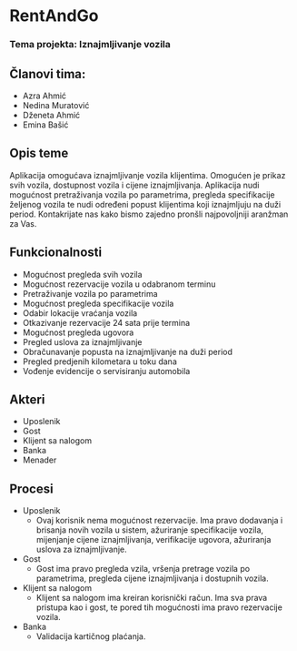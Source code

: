 # RentAndGo
### Tema projekta: Iznajmljivanje vozila
## Članovi tima: 
- Azra Ahmić
- Nedina Muratović
- Dženeta Ahmić
- Emina Bašić
## Opis teme
Aplikacija omogućava iznajmljivanje vozila klijentima. Omogućen je prikaz svih vozila, dostupnost vozila i cijene iznajmljivanja. Aplikacija nudi mogućnost pretraživanja vozila po parametrima, pregleda specifikacije željenog vozila te nudi određeni popust klijentima koji iznajmljuju na duži period. Kontakrijate nas kako bismo zajedno pronšli najpovoljniji aranžman za Vas.
## Funkcionalnosti
- Mogućnost pregleda svih vozila
- Mogućnost rezervacije vozila u odabranom terminu
- Pretraživanje vozila po parametrima
- Mogućnost pregleda specifikacije vozila
- Odabir lokacije vraćanja vozila
- Otkazivanje rezervacije 24 sata prije termina
- Mogućnost pregleda ugovora 
- Pregled uslova za iznajmljivanje
- Obračunavanje popusta na iznajmljivanje na duži period 
- Pregled predjenih kilometara u toku dana
- Vođenje evidencije o servisiranju automobila
## Akteri
- Uposlenik
- Gost
- Klijent sa nalogom
- Banka
- Menader
## Procesi
- Uposlenik
   - Ovaj korisnik nema mogućnost rezervacije. Ima pravo dodavanja i brisanja novih vozila u sistem, ažuriranje specifikacije vozila, mijenjanje cijene iznajmljivanja, verifikacije ugovora, ažuriranja uslova za iznajmljivanje.
- Gost
   - Gost ima pravo pregleda vzila, vršenja pretrage vozila po parametrima, pregleda cijene iznajmljivanja i dostupnih vozila.
- Klijent sa nalogom
   - Klijent sa nalogom ima kreiran korisnički račun. Ima sva prava pristupa kao i gost, te pored tih mogućnosti ima pravo rezervacije vozila.
- Banka
   - Validacija kartičnog plaćanja.



